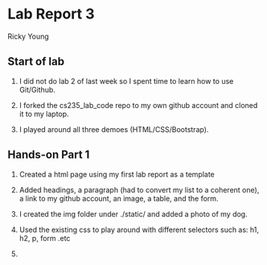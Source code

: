 # Lab Report 3

Ricky Young

## Start of lab

1. I did not do lab 2 of last week so I spent time to learn how to use Git/Github.

2. I forked the cs235_lab_code repo to my own github account and cloned it to my laptop.

3. I played around all three demoes (HTML/CSS/Bootstrap).

## Hands-on Part 1

1. Created a html page using my first lab report as a template

2. Added headings, a paragraph (had to convert my list to a coherent one), a link to my github account, an image, a table, and the form.

3. I created the img folder under ./static/ and added a photo of my dog.

4. Used the existing css to play around with different selectors such as: h1, h2, p, form .etc

5. 
